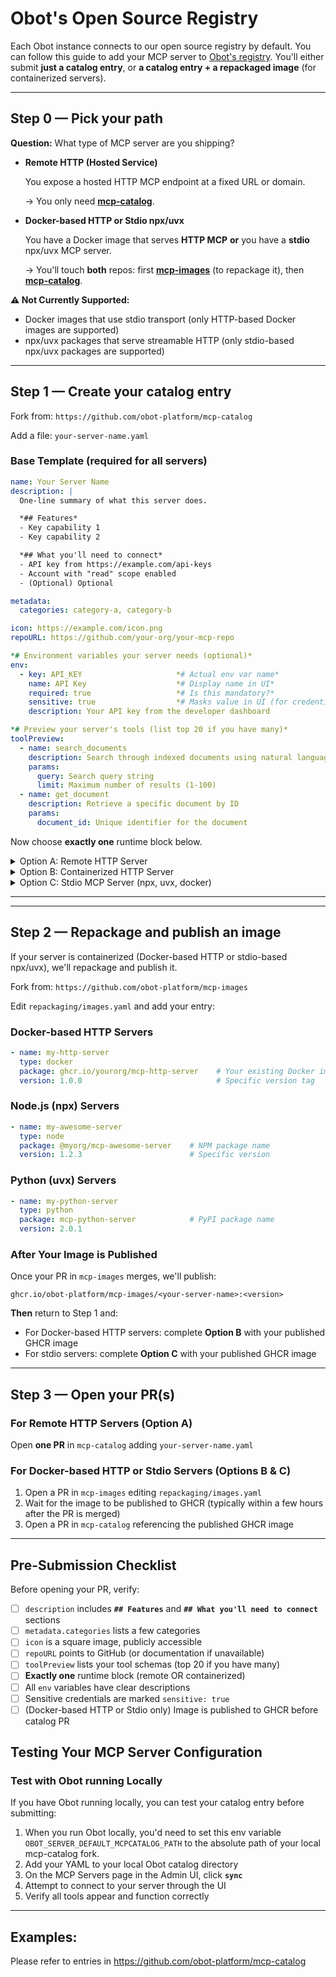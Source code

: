 # Obot's Open Source Registry
Each Obot instance connects to our open source registry by default. You can follow this guide to add your MCP server to [Obot's registry](https://github.com/obot-platform/mcp-catalog). You'll either submit **just a catalog entry**, or **a catalog entry + a repackaged image** (for containerized servers).

---

## Step 0 — Pick your path

**Question:** What type of MCP server are you shipping?

- **Remote HTTP (Hosted Service)**
    
    You expose a hosted HTTP MCP endpoint at a fixed URL or domain.
    
    → You only need [**mcp-catalog**](https://github.com/obot-platform/mcp-catalog).
    
- **Docker-based HTTP or Stdio npx/uvx**
    
    You have a Docker image that serves **HTTP MCP** **or** you have a **stdio** npx/uvx MCP server.
    
    → You'll touch **both** repos: first [**mcp-images**](https://github.com/obot-platform/mcp-images) (to repackage it), then [**mcp-catalog**](https://github.com/obot-platform/mcp-catalog).
    

**⚠️ Not Currently Supported:**
- Docker images that use stdio transport (only HTTP-based Docker images are supported)
- npx/uvx packages that serve streamable HTTP (only stdio-based npx/uvx packages are supported)

---

## Step 1 — Create your catalog entry

Fork from: `https://github.com/obot-platform/mcp-catalog`

Add a file: `your-server-name.yaml`

### Base Template (required for all servers)

```yaml
name: Your Server Name
description: |
  One-line summary of what this server does.

  *## Features*
  - Key capability 1 
  - Key capability 2 

  *## What you'll need to connect*
  - API key from https://example.com/api-keys
  - Account with "read" scope enabled
  - (Optional) Optional

metadata:
  categories: category-a, category-b

icon: https://example.com/icon.png
repoURL: https://github.com/your-org/your-mcp-repo

*# Environment variables your server needs (optional)*
env:
  - key: API_KEY                     *# Actual env var name*
    name: API Key                    *# Display name in UI*
    required: true                   *# Is this mandatory?*
    sensitive: true                  *# Masks value in UI (for credentials)*
    description: Your API key from the developer dashboard

*# Preview your server's tools (list top 20 if you have many)*
toolPreview:
  - name: search_documents
    description: Search through indexed documents using natural language
    params:
      query: Search query string
      limit: Maximum number of results (1-100)
  - name: get_document
    description: Retrieve a specific document by ID
    params:
      document_id: Unique identifier for the document
```

Now choose **exactly one** runtime block below.

<details>
  <summary>Option A: Remote HTTP Server</summary>

Choose the case that matches your setup:

### Case 1: Fixed Endpoint URL

Use this when your server has one static URL for all users:

```yaml
runtime: remote
remoteConfig:
  fixedURL: https://api.example.com/v1/mcp
  headers:
    - name: Personal Access Token
      description: PAT
      key: Authorization           # HTTP header name
      required: true
      sensitive: true

```

### Case 2: Same Hostname, User Selects Path

Use this when users connect to different paths on your domain:

```yaml
runtime: remote
remoteConfig:
  hostname: api.example.com
  headers:
    - name: API Key
      description: Your API key from <https://example.com/settings>
      key: X-API-Key
      required: true
      sensitive: true

```

Users will specify their path when connecting (e.g., https://api.example.com/serviceA/mcp).

### Case 3: URL Built from User Environment

Use this when the URL includes user-specific values:

```yaml
env:
  - key: WORKSPACE_URL
    name: Workspace URL
    description: "Your workspace URL, e.g., <https://mycompany.cloud.com>"
    required: true
    sensitive: false

runtime: remote
remoteConfig:
  URLTemplate: ${WORKSPACE_URL}/api/2.0/mcp/
  headers:
    - name: Personal Access Token
      description: PAT with workspace access
      key: Authorization
      required: true
      sensitive: true

```

---
</details>

<details>
  <summary>Option B: Containerized HTTP Server</summary>

**⚠️ Important:** If you have a Docker image that serves HTTP MCP, do NOT complete this section yet.
**Instead:**

1. Complete **Step 2** below to repackage your Docker image
2. Wait for your image to be published to GHCR
3. Return here and use this runtime block:

```yaml
runtime: containerized
containerizedConfig:
  image: ghcr.io/obot-platform/mcp-images/<your-server-name>:<tag>
  port: <port-number>           # Your container's exposed HTTP port
  path: /mcp           # HTTP path where MCP endpoint is served
  args:                # Optional runtime flags
    - flags # flags needed.

```

**Requirements:**

- Your container must serve HTTP/SSE on the specified port
- The MCP endpoint must be available at the specified path

---
</details>


<details>
  <summary>Option C: Stdio MCP Server (npx, uvx, docker)</summary>

**⚠️ Important:** If your server is stdio-based, do NOT complete this section yet.
**Instead:**

1. Complete **Step 2** below to repackage your stdio server
2. Wait for your image to be published to GHCR
3. Return here and use this runtime block:

```yaml
runtime: containerized
containerizedConfig:
  image: ghcr.io/obot-platform/mcp-images/<your-server-name>:<tag>
  port: 8099         # Fixed for stdio servers
  path: /            # Fixed for stdio servers
  args:
    - <your-mcp-server-command>           # Command to run your stdio server
    # Add any additional flags your server needs:
    # - --region
    # - us-east-1

```

The `args` must include the command that starts your stdio server, plus any required flags.

---
</details>

---

---

## Step 2 — Repackage and publish an image

If your server is containerized (Docker-based HTTP or stdio-based npx/uvx), we'll repackage and publish it.

Fork from: `https://github.com/obot-platform/mcp-images`

Edit `repackaging/images.yaml` and add your entry:

### Docker-based HTTP Servers

```yaml
- name: my-http-server
  type: docker
  package: ghcr.io/yourorg/mcp-http-server    # Your existing Docker image
  version: 1.0.0                              # Specific version tag

```

### Node.js (npx) Servers

```yaml
- name: my-awesome-server
  type: node
  package: @myorg/mcp-awesome-server    # NPM package name
  version: 1.2.3                        # Specific version

```

### Python (uvx) Servers

```yaml
- name: my-python-server
  type: python
  package: mcp-python-server            # PyPI package name
  version: 2.0.1

```

### After Your Image is Published

Once your PR in `mcp-images` merges, we'll publish:

```
ghcr.io/obot-platform/mcp-images/<your-server-name>:<version>

```

**Then** return to Step 1 and:
- For Docker-based HTTP servers: complete **Option B** with your published GHCR image
- For stdio servers: complete **Option C** with your published GHCR image

---

## Step 3 — Open your PR(s)

### For Remote HTTP Servers (Option A)

Open **one PR** in `mcp-catalog` adding `your-server-name.yaml`

### For Docker-based HTTP or Stdio Servers (Options B & C)

1. Open a PR in `mcp-images` editing `repackaging/images.yaml`
2. Wait for the image to be published to GHCR (typically within a few hours after the PR is merged)
3. Open a PR in `mcp-catalog` referencing the published GHCR image

---

## Pre-Submission Checklist

Before opening your PR, verify:

- [ ]  `description` includes **`## Features`** and **`## What you'll need to connect`** sections
- [ ]  `metadata.categories` lists a few categories
- [ ]  `icon` is a square image, publicly accessible
- [ ]  `repoURL` points to GitHub (or documentation if unavailable)
- [ ]  `toolPreview` lists your tool schemas (top 20 if you have many)
- [ ]  **Exactly one** runtime block (remote OR containerized)
- [ ]  All `env` variables have clear descriptions
- [ ]  Sensitive credentials are marked `sensitive: true`
- [ ]  (Docker-based HTTP or Stdio only) Image is published to GHCR before catalog PR

## Testing Your MCP Server Configuration

### Test with Obot running Locally

If you have Obot running locally, you can test your catalog entry before submitting:

1. When you run Obot locally, you'd need to set this env variable `OBOT_SERVER_DEFAULT_MCPCATALOG_PATH` to the absolute path of your local mcp-catalog fork.
2. Add your YAML to your local Obot catalog directory
3. On the MCP Servers page in the Admin UI, click **`sync`**
4. Attempt to connect to your server through the UI
5. Verify all tools appear and function correctly

---

## Examples:

Please refer to entries in https://github.com/obot-platform/mcp-catalog